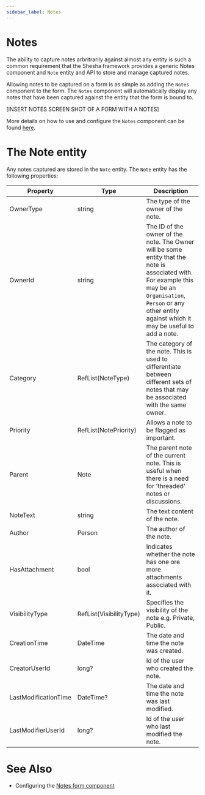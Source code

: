 ```yaml
---
sidebar_label: Notes
---
```


# Notes

The ability to capture notes arbritrarily against almost any entity is such a common requirement that the Shesha framework provides a generic Notes component and `Note` entity and API to store and manage captured notes.

Allowing notes to be captured on a form is as simple as	adding the `Notes` component to the form. The `Notes` component will automatically display any notes that have been captured against the entity that the form is bound to. 

[INSERT NOTES SCREEN SHOT OF A FORM WITH A NOTES]

More details on how to use and configure the `Notes` component can be found [here](/front-end-basics/form-components/Entity-References/notes.md).


# The Note entity

Any notes captured are stored in the `Note` entity. The `Note` entity has the following properties:

| Property          | Type    | Description       |
|-------------------|---------|-------------------|
| OwnerType         | string  | The type of the owner of the note. |
| OwnerId           | string  | The ID of the owner of the note. The Owner will be some entity that the note is associated with. For example this may be an `Organisation`, `Person` or any other entity against which it may be useful to add a note. |
| Category          | RefList(NoteType)  | The category of the note. This is used to differentiate between different sets of notes that may be associated with the same owner. |
| Priority          | RefList(NotePriority)  | Allows a note to be flagged as important. |
| Parent            | Note  | The parent note of the current note. This is useful when there is a need for 'threaded' notes or discussions. |
| NoteText          | string  | The text content of the note. |
| Author            | Person  | The author of the note. |
| HasAttachment     | bool  | Indicates whether the note has one ore more attachments associated with it. |
| VisibilityType    | RefList(VisibilityType) | Specifies the visibility of the note e.g. Private, Public. |
| CreationTime         | DateTime  | The date and time the note was created. |
| CreatorUserId         | long?  | Id of the user who created the note. |
| LastModificationTime        | DateTime?  | The date and time the note was last modified. |
| LastModifierUserId        | long?  | Id of the user who last modified the note. |


# See Also
- Configuring the [Notes form component](../front-end-basics/form-components/Entity-References/notes.md)
